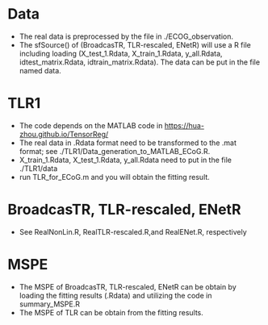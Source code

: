 # Data
- The real data is preprocessed by the file in ./ECOG_observation.
- The sfSource() of (BroadcasTR, TLR-rescaled, ENetR) will use a R file including loading (X_test_1.Rdata, X_train_1.Rdata, y_all.Rdata, idtest_matrix.Rdata, idtrain_matrix.Rdata). The data can be put in the file named data.

# TLR1
- The code depends on the MATLAB code in https://hua-zhou.github.io/TensorReg/
- The real data in .Rdata format need to be transformed to the .mat format; see ./TLR1/Data_generation_to_MATLAB_ECoG.R.
- X_train_1.Rdata, X_test_1.Rdata, y_all.Rdata need to put in the file ./TLR1/data
- run TLR_for_ECoG.m and you will obtain the fitting result.

# BroadcasTR, TLR-rescaled, ENetR
- See RealNonLin.R, RealTLR-rescaled.R,and RealENet.R, respectively


# MSPE
- The MSPE of BroadcasTR, TLR-rescaled, ENetR can be obtain by loading the fitting results (.Rdata) and utilizing the code in summary_MSPE.R
- The MSPE of TLR can be obtain from the fitting results. 


